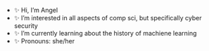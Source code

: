 - ✨ Hi, I’m Angel
- ✨ I’m interested in all aspects of comp sci, but specifically cyber security
- ✨ I’m currently learning about the history of machiene learning
- ✨ Pronouns: she/her
